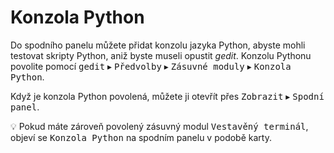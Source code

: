 <!--
Czech translation of gedit help.
Copyright (C) 2009 the author(s) of gedit.
This file is distributed under the same license as the gedit help.

Lucas Lommer <llommer@svn.gnome.org>, 2009.
Marek Černocký <marek@manet.cz>, 2009, 2010, 2014, 2015, 2017, 2019, 2020.

Translator credits:
Marek Černocký <marek@manet.cz>, 2009, 2014.
Lucas Lommer <llommer@svn.gnome.org>, 2009.
-->

# Konzola Python

Do spodního panelu můžete přidat konzolu jazyka Python, abyste mohli testovat skripty Python, aniž byste museli opustit _gedit_. Konzolu Pythonu povolite pomocí <kbd><samp>gedit</samp></kbd> ▸ <kbd><samp>Předvolby</samp></kbd> ▸ <kbd><samp>Zásuvné moduly</samp></kbd> ▸ <kbd><samp>Konzola Python</samp></kbd>.

Když je konzola Python povolená, můžete ji otevřít přes <kbd><samp>Zobrazit</samp></kbd> ▸ <kbd><samp>Spodní panel</samp></kbd>.

:bulb: Pokud máte zároveň povolený zásuvný modul <kbd><samp>Vestavěný terminál</samp></kbd>, objeví se <kbd><samp>Konzola Python</samp></kbd> na spodním panelu v podobě karty.
